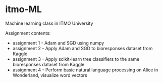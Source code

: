 # itmo-ML
Machine learning class in ITMO University

Assignment contents:
* assignment 1 - Adam and SGD using numpy
* assignment 2 - Apply Adam and SGD to bioresponses dataset from Kaggle
* assignment 3 - Apply scikit-learn tree classifiers to the same bioresponses dataset from Kaggle
* assignment 4 - Perform basic natural language processing on Alice in Wonderland, visualize word vectors 
